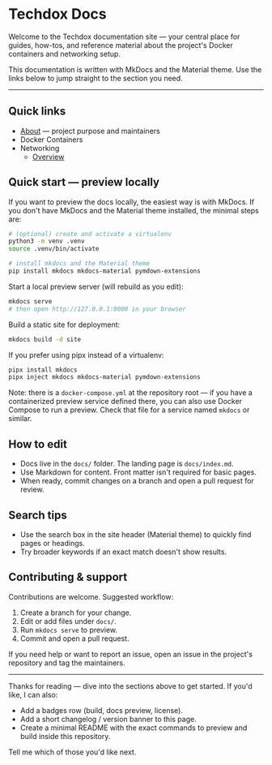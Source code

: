 # Techdox Docs

Welcome to the Techdox documentation site — your central place for guides, how-tos, and reference material about the project's Docker containers and networking setup.

This documentation is written with MkDocs and the Material theme. Use the links below to jump straight to the section you need.

---

## Quick links

- [About](about.md) — project purpose and maintainers
- Docker Containers
- Networking
  - [Overview](networking-overview.md)

## Quick start — preview locally

If you want to preview the docs locally, the easiest way is with MkDocs. If you don't have MkDocs and the Material theme installed, the minimal steps are:

```bash
# (optional) create and activate a virtualenv
python3 -m venv .venv
source .venv/bin/activate

# install mkdocs and the Material theme
pip install mkdocs mkdocs-material pymdown-extensions
```

Start a local preview server (will rebuild as you edit):

```bash
mkdocs serve
# then open http://127.0.0.1:8000 in your browser
```

Build a static site for deployment:

```bash
mkdocs build -d site
```

If you prefer using pipx instead of a virtualenv:

```bash
pipx install mkdocs
pipx inject mkdocs mkdocs-material pymdown-extensions
```

Note: there is a `docker-compose.yml` at the repository root — if you have a containerized preview service defined there, you can also use Docker Compose to run a preview. Check that file for a service named `mkdocs` or similar.

## How to edit

- Docs live in the `docs/` folder. The landing page is `docs/index.md`.
- Use Markdown for content. Front matter isn't required for basic pages.
- When ready, commit changes on a branch and open a pull request for review.

## Search tips

- Use the search box in the site header (Material theme) to quickly find pages or headings.
- Try broader keywords if an exact match doesn't show results.

## Contributing & support

Contributions are welcome. Suggested workflow:

1. Create a branch for your change.
2. Edit or add files under `docs/`.
3. Run `mkdocs serve` to preview.
4. Commit and open a pull request.

If you need help or want to report an issue, open an issue in the project's repository and tag the maintainers.

---

Thanks for reading — dive into the sections above to get started. If you'd like, I can also:

- Add a badges row (build, docs preview, license).
- Add a short changelog / version banner to this page.
- Create a minimal README with the exact commands to preview and build inside this repository.

Tell me which of those you'd like next.
